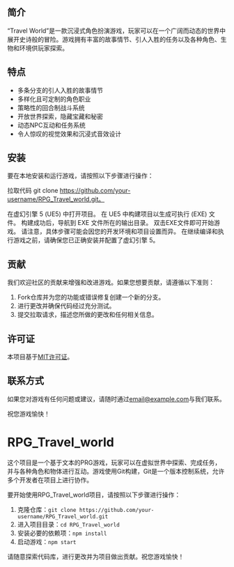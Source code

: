 ## 简介

“Travel World”是一款沉浸式角色扮演游戏，玩家可以在一个广阔而动态的世界中展开史诗般的冒险。游戏拥有丰富的故事情节、引人入胜的任务以及各种角色、生物和环境供玩家探索。

## 特点

- 多条分支的引人入胜的故事情节
- 多样化且可定制的角色职业
- 策略性的回合制战斗系统
- 开放世界探索，隐藏宝藏和秘密
- 动态NPC互动和任务系统
- 令人惊叹的视觉效果和沉浸式音效设计

## 安装

要在本地安装和运行游戏，请按照以下步骤进行操作：

拉取代码 git clone https://github.com/your-username/RPG_Travel_world.git。

在虚幻引擎 5 (UE5) 中打开项目。
在 UE5 中构建项目以生成可执行 (EXE) 文件。
构建成功后，导航到 EXE 文件所在的输出目录。
双击EXE文件即可开始游戏。
请注意，具体步骤可能会因您的开发环境和项目设置而异。 在继续编译和执行游戏之前，请确保您已正确安装并配置了虚幻引擎 5。

## 贡献

我们欢迎社区的贡献来增强和改进游戏。如果您想要贡献，请遵循以下准则：

1. Fork仓库并为您的功能或错误修复创建一个新的分支。
2. 进行更改并确保代码经过充分测试。
3. 提交拉取请求，描述您所做的更改和任何相关信息。

## 许可证

本项目基于[MIT许可证](LICENSE)。

## 联系方式

如果您对游戏有任何问题或建议，请随时通过[email@example.com](mailto:email@example.com)与我们联系。

祝您游戏愉快！
# RPG_Travel_world

这个项目是一个基于文本的PRG游戏，玩家可以在虚拟世界中探索、完成任务，并与各种角色和物体进行互动。游戏使用Git构建，Git是一个版本控制系统，允许多个开发者在项目上进行协作。

要开始使用RPG_Travel_world项目，请按照以下步骤进行操作：

1. 克隆仓库：`git clone https://github.com/your-username/RPG_Travel_world.git`
2. 进入项目目录：`cd RPG_Travel_world`
3. 安装必要的依赖项：`npm install`
4. 启动游戏：`npm start`

请随意探索代码库，进行更改并为项目做出贡献。祝您游戏愉快！
